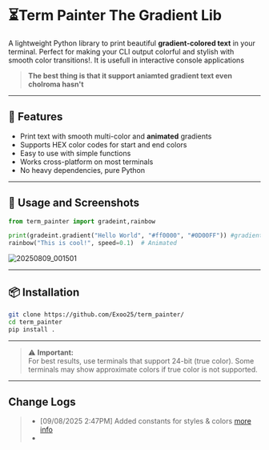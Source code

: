 # ⏳Term Painter The Gradient Lib

A lightweight Python library to print beautiful **gradient-colored text** in your terminal. Perfect for making your CLI output colorful and stylish with smooth color transitions!. It is usefull in interactive console applications
> **The best thing is that it support aniamted gradient text even cholroma hasn't**

---

## 🚀 Features

- Print text with smooth multi-color and **animated** gradients  
- Supports HEX color codes for start and end colors  
- Easy to use with simple functions  
- Works cross-platform on most terminals  
- No heavy dependencies, pure Python  


---

## 📸 Usage and Screenshots

```python
from term_painter import gradeint,rainbow

print(gradeint.gradient("Hello World", "#ff0000", "#0D00FF")) #gradient
rainbow("This is cool!", speed=0.1)  # Animated
```
![20250809_001501](https://github.com/user-attachments/assets/9ebd71da-fcd9-48e8-8c46-f4713eb9931c)








---

## 📦 Installation

```bash
git clone https://github.com/Exoo25/term_painter/
cd term_painter
pip install .

```
---

 >⚠️ **Important:**  
 >For best results, use terminals that support 24-bit (true color).
 >Some terminals may show approximate colors if true color is not supported.

--- 

## Change Logs
> - [09/08/2025 2:47PM] Added constants for styles & colors [more info](https://github.com/Exoo25/term_painter/commit/b36b5813f4e4e567b3037d88da2101f852765bcc)
> - 









